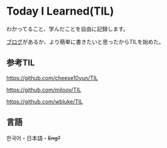 # Today I Learned(TIL)

わかってること、学んだことを自由に記録します。

[ブログ](https://kkyun8.github.io/techblog/)があるか、より簡単に書きたいと思ったからTILを始めた。

## 参考TIL
https://github.com/cheese10yun/TIL

https://github.com/milooy/TIL

https://github.com/wbluke/TIL

## 言語
한국어・日本語・~~Eng?~~ 
